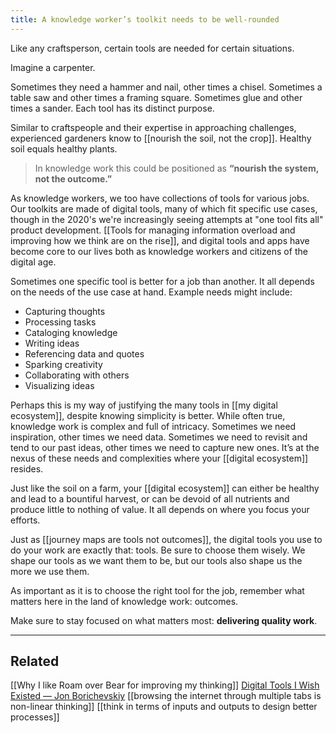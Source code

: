 ```yaml
---
title: A knowledge worker’s toolkit needs to be well-rounded
---
```

Like any craftsperson, certain tools are needed for certain situations.

Imagine a carpenter.

Sometimes they need a hammer and nail, other times a chisel. Sometimes a table saw and other times a framing square. Sometimes glue and other times a sander. Each tool has its distinct purpose.

Similar to craftspeople and their expertise in approaching challenges, experienced gardeners know to [[nourish the soil, not the crop]]. Healthy soil equals healthy plants.

> In knowledge work this could be positioned as **“nourish the system, not the outcome.”**

As knowledge workers, we too have collections of tools for various jobs. Our toolkits are made of digital tools, many of which fit specific use cases, though in the 2020's we're increasingly seeing attempts at "one tool fits all" product development. [[Tools for managing information overload and improving how we think are on the rise]], and digital tools and apps have become core to our lives both as knowledge workers and citizens of the digital age.

Sometimes one specific tool is better for a job than another. It all depends on the needs of the use case at hand. Example needs might include:
- Capturing thoughts
- Processing tasks
- Cataloging knowledge
- Writing ideas
- Referencing data and quotes
- Sparking creativity
- Collaborating with others
- Visualizing ideas

Perhaps this is my way of justifying the many tools in [[my digital ecosystem]], despite knowing simplicity is better. While often true, knowledge work is complex and full of intricacy. Sometimes we need inspiration, other times we need data. Sometimes we need to revisit and tend to our past ideas, other times we need to capture new ones. It’s at the nexus of these needs and complexities where your [[digital ecosystem]] resides.

Just like the soil on a farm, your [[digital ecosystem]] can either be healthy and lead to a bountiful harvest, or can be devoid of all nutrients and produce little to nothing of value. It all depends on where you focus your efforts.

Just as [[journey maps are tools not outcomes]], the digital tools you use to do your work are exactly that: tools. Be sure to choose them wisely. We shape our tools as we want them to be, but our tools also shape us the more we use them.

As important as it is to choose the right tool for the job, remember what matters here in the land of knowledge work: outcomes.

Make sure to stay focused on what matters most: **delivering quality work**.

- - - -
## Related
[[Why I like Roam over Bear for improving my thinking]]
[Digital Tools I Wish Existed — Jon Borichevskiy](https://jon.bo/posts/digital-tools/)
[[browsing the internet through multiple tabs is non-linear thinking]]
[[think in terms of inputs and outputs to design better processes]]